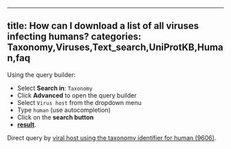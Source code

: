 
---
title: How can I download a list of all viruses infecting humans?
categories: Taxonomy,Viruses,Text_search,UniProtKB,Human,faq
---

Using the query builder:

*   Select **Search in**: `Taxonomy`
*   Click **Advanced** to open the query builder
*   Select `Virus host` from the dropdown menu
*   Type `human` (use autocompletion)
*   Click on the **search button**
*   **[result](http://www.uniprot.org/taxonomy/?query=host%3A%22Human+%5B9606%5D%22)**.

Direct query by [viral host using the taxonomy identifier for human (9606)](http://www.uniprot.org/taxonomy/?query=host:9606).
        